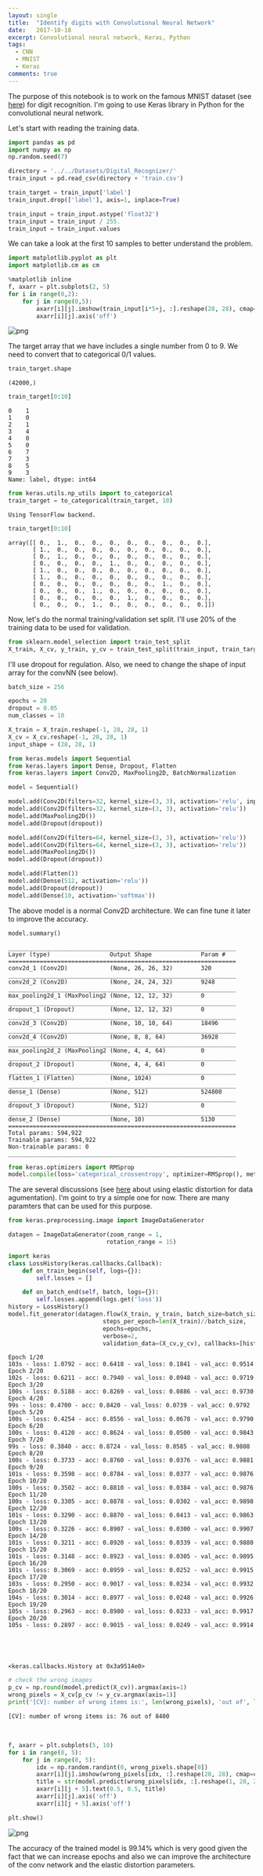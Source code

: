```yaml
---
layout: single
title:  "Identify digits with Convolutional Neural Network"
date:   2017-10-18 
excerpt: Convolutional neural network, Keras, Python
tags: 
  - CNN
  - MNIST
  - Keras
comments: true  
---
```

The purpose of this notebook is to work on the famous MNIST dataset (see [here](https://en.wikipedia.org/wiki/MNIST_database#Dataset)) for digit recognition. I'm going to use Keras library in Python for the convolutional neural network. 

Let's start with reading the training data.


```python
import pandas as pd
import numpy as np
np.random.seed(7)
```


```python
directory = '../../Datasets/Digital_Recognizer/'
train_input = pd.read_csv(directory + 'train.csv')
```


```python
train_target = train_input['label']
train_input.drop(['label'], axis=1, inplace=True)
```


```python
train_input = train_input.astype('float32')
train_input = train_input / 255.
train_input = train_input.values
```

We can take a look at the first 10 samples to better understand the problem.


```python
import matplotlib.pyplot as plt
import matplotlib.cm as cm

%matplotlib inline
f, axarr = plt.subplots(2, 5)
for i in range(0,2):
    for j in range(0,5):
        axarr[i][j].imshow(train_input[i*5+j, :].reshape(28, 28), cmap=cm.Greys_r)
        axarr[i][j].axis('off')
```


![png](../figures/MNIST/output_6_0.png)


The target array that we have includes a single number from 0 to 9. We need to convert that to categorical 0/1 values.


```python
train_target.shape
```


    (42000,)
```python
train_target[0:10]
```


    0    1
    1    0
    2    1
    3    4
    4    0
    5    0
    6    7
    7    3
    8    5
    9    3
    Name: label, dtype: int64


```python
from keras.utils.np_utils import to_categorical
train_target = to_categorical(train_target, 10)
```

    Using TensorFlow backend.
  


```python
train_target[0:10]
```




    array([[ 0.,  1.,  0.,  0.,  0.,  0.,  0.,  0.,  0.,  0.],
           [ 1.,  0.,  0.,  0.,  0.,  0.,  0.,  0.,  0.,  0.],
           [ 0.,  1.,  0.,  0.,  0.,  0.,  0.,  0.,  0.,  0.],
           [ 0.,  0.,  0.,  0.,  1.,  0.,  0.,  0.,  0.,  0.],
           [ 1.,  0.,  0.,  0.,  0.,  0.,  0.,  0.,  0.,  0.],
           [ 1.,  0.,  0.,  0.,  0.,  0.,  0.,  0.,  0.,  0.],
           [ 0.,  0.,  0.,  0.,  0.,  0.,  0.,  1.,  0.,  0.],
           [ 0.,  0.,  0.,  1.,  0.,  0.,  0.,  0.,  0.,  0.],
           [ 0.,  0.,  0.,  0.,  0.,  1.,  0.,  0.,  0.,  0.],
           [ 0.,  0.,  0.,  1.,  0.,  0.,  0.,  0.,  0.,  0.]])



Now, let's do the normal training/validation set split. I'll use 20% of the training data to be used for validation.


```python
from sklearn.model_selection import train_test_split
X_train, X_cv, y_train, y_cv = train_test_split(train_input, train_target, test_size=0.20, random_state=0)
```

I'll use dropout for regulation. Also, we need to change the shape of input array for the convNN (see below).


```python
batch_size = 256

epochs = 20
dropout = 0.05
num_classes = 10

X_train = X_train.reshape(-1, 28, 28, 1)
X_cv = X_cv.reshape(-1, 28, 28, 1)
input_shape = (28, 28, 1)
```


```python
from keras.models import Sequential
from keras.layers import Dense, Dropout, Flatten
from keras.layers import Conv2D, MaxPooling2D, BatchNormalization

model = Sequential()

model.add(Conv2D(filters=32, kernel_size=(3, 3), activation='relu', input_shape=input_shape))
model.add(Conv2D(filters=32, kernel_size=(3, 3), activation='relu'))
model.add(MaxPooling2D())
model.add(Dropout(dropout))

model.add(Conv2D(filters=64, kernel_size=(3, 3), activation='relu'))
model.add(Conv2D(filters=64, kernel_size=(3, 3), activation='relu'))
model.add(MaxPooling2D())
model.add(Dropout(dropout))

model.add(Flatten())
model.add(Dense(512, activation='relu'))
model.add(Dropout(dropout))
model.add(Dense(10, activation='softmax'))
```

The above model is a normal Conv2D architecture. We can fine tune it later to improve the accuracy. 


```python
model.summary()
```

    _________________________________________________________________
    Layer (type)                 Output Shape              Param #   
    =================================================================
    conv2d_1 (Conv2D)            (None, 26, 26, 32)        320       
    _________________________________________________________________
    conv2d_2 (Conv2D)            (None, 24, 24, 32)        9248      
    _________________________________________________________________
    max_pooling2d_1 (MaxPooling2 (None, 12, 12, 32)        0         
    _________________________________________________________________
    dropout_1 (Dropout)          (None, 12, 12, 32)        0         
    _________________________________________________________________
    conv2d_3 (Conv2D)            (None, 10, 10, 64)        18496     
    _________________________________________________________________
    conv2d_4 (Conv2D)            (None, 8, 8, 64)          36928     
    _________________________________________________________________
    max_pooling2d_2 (MaxPooling2 (None, 4, 4, 64)          0         
    _________________________________________________________________
    dropout_2 (Dropout)          (None, 4, 4, 64)          0         
    _________________________________________________________________
    flatten_1 (Flatten)          (None, 1024)              0         
    _________________________________________________________________
    dense_1 (Dense)              (None, 512)               524800    
    _________________________________________________________________
    dropout_3 (Dropout)          (None, 512)               0         
    _________________________________________________________________
    dense_2 (Dense)              (None, 10)                5130      
    =================================================================
    Total params: 594,922
    Trainable params: 594,922
    Non-trainable params: 0
    _________________________________________________________________



```python
from keras.optimizers import RMSprop
model.compile(loss='categorical_crossentropy', optimizer=RMSprop(), metrics=['accuracy'])
```

The are several discussions (see [here](http://yann.lecun.com/exdb/mnist/index.html) about using elastic distortion for data agumentation). I'm goint to try a simple one for now. There are many paramters that can be used for this purpose.


```python
from keras.preprocessing.image import ImageDataGenerator

datagen = ImageDataGenerator(zoom_range = 1,
                            rotation_range = 15)
```


```python
import keras
class LossHistory(keras.callbacks.Callback):
    def on_train_begin(self, logs={}):
        self.losses = []

    def on_batch_end(self, batch, logs={}):
        self.losses.append(logs.get('loss'))
history = LossHistory()       
model.fit_generator(datagen.flow(X_train, y_train, batch_size=batch_size),
                           steps_per_epoch=len(X_train)//batch_size,
                           epochs=epochs,
                           verbose=2,
                           validation_data=(X_cv,y_cv), callbacks=[history])
```

    Epoch 1/20
    103s - loss: 1.0792 - acc: 0.6418 - val_loss: 0.1841 - val_acc: 0.9514
    Epoch 2/20
    102s - loss: 0.6211 - acc: 0.7940 - val_loss: 0.0948 - val_acc: 0.9719
    Epoch 3/20
    100s - loss: 0.5188 - acc: 0.8269 - val_loss: 0.0886 - val_acc: 0.9730
    Epoch 4/20
    99s - loss: 0.4700 - acc: 0.8420 - val_loss: 0.0739 - val_acc: 0.9792
    Epoch 5/20
    100s - loss: 0.4254 - acc: 0.8556 - val_loss: 0.0678 - val_acc: 0.9790
    Epoch 6/20
    100s - loss: 0.4120 - acc: 0.8624 - val_loss: 0.0500 - val_acc: 0.9843
    Epoch 7/20
    99s - loss: 0.3840 - acc: 0.8724 - val_loss: 0.0585 - val_acc: 0.9808
    Epoch 8/20
    100s - loss: 0.3733 - acc: 0.8760 - val_loss: 0.0376 - val_acc: 0.9881
    Epoch 9/20
    101s - loss: 0.3598 - acc: 0.8784 - val_loss: 0.0377 - val_acc: 0.9876
    Epoch 10/20
    100s - loss: 0.3502 - acc: 0.8810 - val_loss: 0.0384 - val_acc: 0.9876
    Epoch 11/20
    100s - loss: 0.3305 - acc: 0.8878 - val_loss: 0.0302 - val_acc: 0.9898
    Epoch 12/20
    101s - loss: 0.3290 - acc: 0.8870 - val_loss: 0.0413 - val_acc: 0.9863
    Epoch 13/20
    100s - loss: 0.3226 - acc: 0.8907 - val_loss: 0.0300 - val_acc: 0.9907
    Epoch 14/20
    101s - loss: 0.3211 - acc: 0.8920 - val_loss: 0.0339 - val_acc: 0.9880
    Epoch 15/20
    101s - loss: 0.3148 - acc: 0.8923 - val_loss: 0.0305 - val_acc: 0.9895
    Epoch 16/20
    101s - loss: 0.3069 - acc: 0.8959 - val_loss: 0.0252 - val_acc: 0.9915
    Epoch 17/20
    103s - loss: 0.2950 - acc: 0.9017 - val_loss: 0.0234 - val_acc: 0.9932
    Epoch 18/20
    104s - loss: 0.3014 - acc: 0.8977 - val_loss: 0.0248 - val_acc: 0.9926
    Epoch 19/20
    105s - loss: 0.2963 - acc: 0.8980 - val_loss: 0.0233 - val_acc: 0.9917
    Epoch 20/20
    105s - loss: 0.2897 - acc: 0.9015 - val_loss: 0.0249 - val_acc: 0.9914





    <keras.callbacks.History at 0x3a9514e0>




```python
# check the wrong images
p_cv = np.round(model.predict(X_cv)).argmax(axis=1)
wrong_pixels = X_cv[p_cv != y_cv.argmax(axis=1)]
print('[CV]: number of wrong items is:', len(wrong_pixels), 'out of', len(X_cv))
```

    [CV]: number of wrong items is: 76 out of 8400
​    


```python
f, axarr = plt.subplots(5, 10)
for i in range(0, 5):
    for j in range(0, 5):
        idx = np.random.randint(0, wrong_pixels.shape[0])
        axarr[i][j].imshow(wrong_pixels[idx, :].reshape(28, 28), cmap=cm.Greys_r)
        title = str(model.predict(wrong_pixels[idx, :].reshape(1, 28, 28, 1)).argmax())
        axarr[i][j + 5].text(0.5, 0.5, title)
        axarr[i][j].axis('off')
        axarr[i][j + 5].axis('off')

plt.show()
```


![png](../figures/MNIST/output_24_0.png)


The accuracy of the trained model is 99.14% which is very good given the fact that we can increase epochs and also we can improve the architecture of the conv network and the elastic distortion parameters.  
